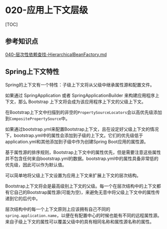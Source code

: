 # 020-应用上下文层级

[TOC]

## 

## 参考知识点

 [040-层次性依赖查找-HierarchicalBeanFactory.md](../../02-spring-framework-documentation/004-SpringIoC依赖查找/040-层次性依赖查找-HierarchicalBeanFactory.md) 

## Spring上下文特性

Spring的上下文有一个特性：子级上下文将从父级中继承属性源和配置文件。

如果通过 SpringApplication 或者 SpringApplicationBuilder 来构建应用程序上下文，那么 Bootstrap 上下文将会成为该应用程序上下文的父级上下文。

在Bootstrap上下文中扫描到的非空的`PropertySourceLocators`会以高优先级添加到`CompositePropertySource`中。

如果通过bootstrap.yml来配置Bootstrap上下文，且在设定好父级上下文的情况下，bootstrap.yml中的属性会添加到子级的上下文。它们的优先级低于application.yml和其他添加到子级中作为创建Spring Boot应用的属性源。

基于属性源的排序规则，Bootstrap上下文中的属性优先，但是需要注意这些属性并不包含任何来自bootstrap.yml的数据。bootstrap.yml中的属性具备非常低的优先级，因此可以作为默认值。

可以简单地将父级上下文设置为应用上下文来扩展上下文的层次结构。

Bootstrap上下文将会是最高级别上下文的父级。每一个在层次结构中的上下文都有它自己的Bootstrap属性源(可能为空)，来避免无意中将父级上下文中的属性传递到它的后代中。

层次结构中的每一个上下文原则上应该拥有自己不同的`spring.application.name`，以便在有配置中心的时候也能有不同的远程属性源。来自子级上下文的属性可以覆盖父级中的具有相同名称和属性源名称的属性。

